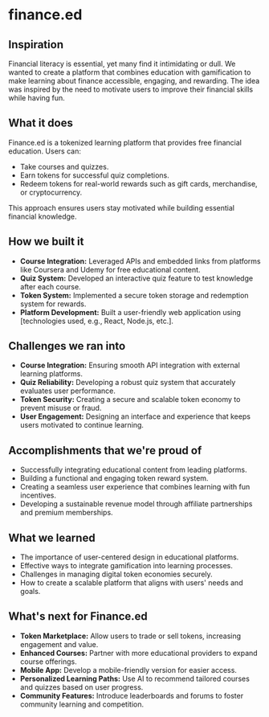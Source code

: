 # finance.ed

## Inspiration

Financial literacy is essential, yet many find it intimidating or dull. We wanted to create a platform that combines education with gamification to make learning about finance accessible, engaging, and rewarding. The idea was inspired by the need to motivate users to improve their financial skills while having fun.

## What it does

Finance.ed is a tokenized learning platform that provides free financial education. Users can:
- Take courses and quizzes.
- Earn tokens for successful quiz completions.
- Redeem tokens for real-world rewards such as gift cards, merchandise, or cryptocurrency.

This approach ensures users stay motivated while building essential financial knowledge.

## How we built it

- **Course Integration:** Leveraged APIs and embedded links from platforms like Coursera and Udemy for free educational content.
- **Quiz System:** Developed an interactive quiz feature to test knowledge after each course.
- **Token System:** Implemented a secure token storage and redemption system for rewards.
- **Platform Development:** Built a user-friendly web application using [technologies used, e.g., React, Node.js, etc.].

## Challenges we ran into

- **Course Integration:** Ensuring smooth API integration with external learning platforms.
- **Quiz Reliability:** Developing a robust quiz system that accurately evaluates user performance.
- **Token Security:** Creating a secure and scalable token economy to prevent misuse or fraud.
- **User Engagement:** Designing an interface and experience that keeps users motivated to continue learning.

## Accomplishments that we're proud of

- Successfully integrating educational content from leading platforms.
- Building a functional and engaging token reward system.
- Creating a seamless user experience that combines learning with fun incentives.
- Developing a sustainable revenue model through affiliate partnerships and premium memberships.

## What we learned

- The importance of user-centered design in educational platforms.
- Effective ways to integrate gamification into learning processes.
- Challenges in managing digital token economies securely.
- How to create a scalable platform that aligns with users' needs and goals.

## What's next for Finance.ed

- **Token Marketplace:** Allow users to trade or sell tokens, increasing engagement and value.
- **Enhanced Courses:** Partner with more educational providers to expand course offerings.
- **Mobile App:** Develop a mobile-friendly version for easier access.
- **Personalized Learning Paths:** Use AI to recommend tailored courses and quizzes based on user progress.
- **Community Features:** Introduce leaderboards and forums to foster community learning and competition.

